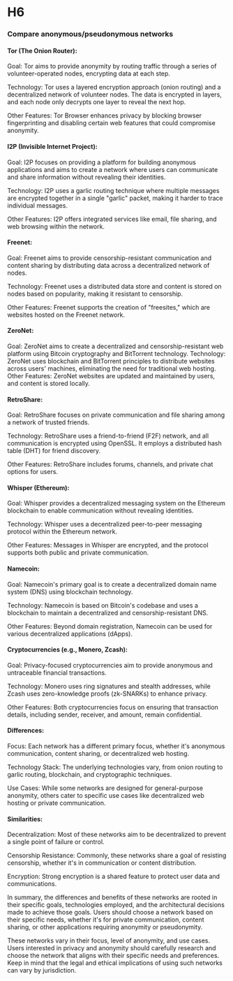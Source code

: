 # H6

### Compare anonymous/pseudonymous networks

#### Tor (The Onion Router):
Goal: Tor aims to provide anonymity by routing traffic through a series of volunteer-operated nodes, encrypting data at each step.

Technology: Tor uses a layered encryption approach (onion routing) and a decentralized network of volunteer nodes. The data is encrypted in layers, and each node only decrypts one layer to reveal the next hop.

Other Features: Tor Browser enhances privacy by blocking browser fingerprinting and disabling certain web features that could compromise anonymity.

#### I2P (Invisible Internet Project):
Goal: I2P focuses on providing a platform for building anonymous applications and aims to create a network where users can communicate and share information without revealing their identities.

Technology: I2P uses a garlic routing technique where multiple messages are encrypted together in a single "garlic" packet, making it harder to trace individual messages.

Other Features: I2P offers integrated services like email, file sharing, and web browsing within the network.

#### Freenet:
Goal: Freenet aims to provide censorship-resistant communication and content sharing by distributing data across a decentralized network of nodes.

Technology: Freenet uses a distributed data store and content is stored on nodes based on popularity, making it resistant to censorship.

Other Features: Freenet supports the creation of "freesites," which are websites hosted on the Freenet network.

#### ZeroNet:
Goal: ZeroNet aims to create a decentralized and censorship-resistant web platform using Bitcoin cryptography and BitTorrent technology.
Technology: ZeroNet uses blockchain and BitTorrent principles to distribute websites across users' machines, eliminating the need for traditional web hosting.
Other Features: ZeroNet websites are updated and maintained by users, and content is stored locally.

#### RetroShare:
Goal: RetroShare focuses on private communication and file sharing among a network of trusted friends.

Technology: RetroShare uses a friend-to-friend (F2F) network, and all communication is encrypted using OpenSSL. It employs a distributed hash table (DHT) for friend discovery.

Other Features: RetroShare includes forums, channels, and private chat options for users.

#### Whisper (Ethereum):
Goal: Whisper provides a decentralized messaging system on the Ethereum blockchain to enable communication without revealing identities.

Technology: Whisper uses a decentralized peer-to-peer messaging protocol within the Ethereum network.

Other Features: Messages in Whisper are encrypted, and the protocol supports both public and private communication.

#### Namecoin:
Goal: Namecoin's primary goal is to create a decentralized domain name system (DNS) using blockchain technology.

Technology: Namecoin is based on Bitcoin's codebase and uses a blockchain to maintain a decentralized and censorship-resistant DNS.

Other Features: Beyond domain registration, Namecoin can be used for various decentralized applications (dApps).

#### Cryptocurrencies (e.g., Monero, Zcash):
Goal: Privacy-focused cryptocurrencies aim to provide anonymous and untraceable financial transactions.

Technology: Monero uses ring signatures and stealth addresses, while Zcash uses zero-knowledge proofs (zk-SNARKs) to enhance privacy.

Other Features: Both cryptocurrencies focus on ensuring that transaction details, including sender, receiver, and amount, remain confidential.

#### Differences:

Focus: Each network has a different primary focus, whether it's anonymous communication, content sharing, or decentralized web hosting.

Technology Stack: The underlying technologies vary, from onion routing to garlic routing, blockchain, and cryptographic techniques.

Use Cases: While some networks are designed for general-purpose anonymity, others cater to specific use cases like decentralized web hosting or private communication.

#### Similarities:
Decentralization: Most of these networks aim to be decentralized to prevent a single point of failure or control.

Censorship Resistance: Commonly, these networks share a goal of resisting censorship, whether it's in communication or content distribution.

Encryption: Strong encryption is a shared feature to protect user data and communications.

In summary, the differences and benefits of these networks are rooted in their specific goals, technologies employed, and the architectural decisions made to achieve those goals. Users should choose a network based on their specific needs, whether it's for private communication, content sharing, or other applications requiring anonymity or pseudonymity.

These networks vary in their focus, level of anonymity, and use cases. Users interested in privacy and anonymity should carefully research and choose the network that aligns with their specific needs and preferences. Keep in mind that the legal and ethical implications of using such networks can vary by jurisdiction.
